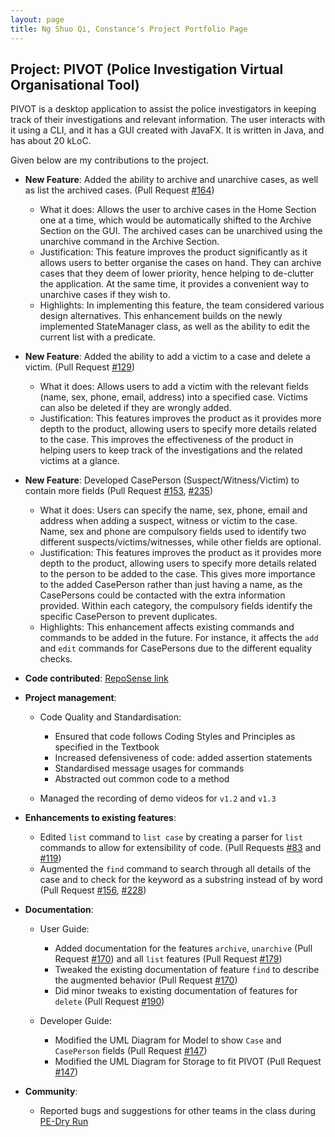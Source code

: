 ```yaml
---
layout: page
title: Ng Shuo Qi, Constance's Project Portfolio Page
---
```


## Project: PIVOT (Police Investigation Virtual Organisational Tool)

PIVOT is a desktop application to assist the police investigators in keeping track of their investigations and relevant information. 
The user interacts with it using a CLI, and it has a GUI created with JavaFX. 
It is written in Java, and has about 20 kLoC.

Given below are my contributions to the project.

* **New Feature**: Added the ability to archive and unarchive cases, as well as list the archived cases. (Pull Request [\#164](https://github.com/AY2021S1-CS2103-F09-2/tp/pull/164))
  * What it does: Allows the user to archive cases in the Home Section one at a time, which would be automatically shifted to the Archive Section on the GUI.
  The archived cases can be unarchived using the unarchive command in the Archive Section.
  * Justification: This feature improves the product significantly as it allows users to better organise the cases on hand. 
  They can archive cases that they deem of lower priority, hence helping to de-clutter the application. 
  At the same time, it provides a convenient way to unarchive cases if they wish to.
  * Highlights: In implementing this feature, the team considered various design alternatives. 
  This enhancement builds on the newly implemented StateManager class, as well as the ability to edit the current list with a predicate.

* **New Feature**: Added the ability to add a victim to a case and delete a victim. (Pull Request [\#129](https://github.com/AY2021S1-CS2103-F09-2/tp/pull/129))
  * What it does: Allows users to add a victim with the relevant fields (name, sex, phone, email, address) into a specified case.
  Victims can also be deleted if they are wrongly added.
  * Justification: This features improves the product as it provides more depth to the product, allowing users to specify more details related to the case. 
  This improves the effectiveness of the product in helping users to keep track of the investigations and the related victims at a glance.
  
* **New Feature**: Developed CasePerson (Suspect/Witness/Victim) to contain more fields (Pull Request [\#153](https://github.com/AY2021S1-CS2103-F09-2/tp/pull/153), [\#235](https://github.com/AY2021S1-CS2103-F09-2/tp/pull/235))
  * What it does: Users can specify the name, sex, phone, email and address when adding a suspect, witness or victim to the case.
  Name, sex and phone are compulsory fields used to identify two different suspects/victims/witnesses, while other fields are optional.
  * Justification: This features improves the product as it provides more depth to the product, allowing users to specify more details related to the person to be added to the case. 
  This gives more importance to the added CasePerson rather than just having a name, as the CasePersons could be contacted with the extra information provided. 
  Within each category, the compulsory fields identify the specific CasePerson to prevent duplicates.
  * Highlights: This enhancement affects existing commands and commands to be added in the future. 
  For instance, it affects the `add` and `edit` commands for CasePersons due to the different equality checks.

* **Code contributed**: [RepoSense link](https://nus-cs2103-ay2021s1.github.io/tp-dashboard/#breakdown=true&search=constancensq&sort=groupTitle&sortWithin=title&since=2020-08-14&timeframe=commit&mergegroup=&groupSelect=groupByRepos&checkedFileTypes=docs~functional-code~test-code~other)

* **Project management**:
  * Code Quality and Standardisation:
    * Ensured that code follows Coding Styles and Principles as specified in the Textbook 
    * Increased defensiveness of code: added assertion statements 
    * Standardised message usages for commands
    * Abstracted out common code to a method
    
  * Managed the recording of demo videos for `v1.2` and `v1.3` 
  
* **Enhancements to existing features**:
  * Edited `list` command to `list case` by creating a parser for `list` commands to allow for extensibility of code. (Pull Requests [\#83](https://github.com/AY2021S1-CS2103-F09-2/tp/pull/83) and [\#119](https://github.com/AY2021S1-CS2103-F09-2/tp/pull/119))
  * Augmented the `find` command to search through all details of the case and to check for the keyword as a substring instead of by word (Pull Request [\#156](https://github.com/AY2021S1-CS2103-F09-2/tp/pull/156), [\#228](https://github.com/AY2021S1-CS2103-F09-2/tp/pull/228))

* **Documentation**:
  * User Guide:
    * Added documentation for the features `archive`, `unarchive` (Pull Request [\#170](https://github.com/AY2021S1-CS2103-F09-2/tp/pull/170/files)) and all `list` features (Pull Request [\#179](https://github.com/AY2021S1-CS2103-F09-2/tp/pull/179/files))
    * Tweaked the existing documentation of feature `find` to describe the augmented behavior (Pull Request [\#170](https://github.com/AY2021S1-CS2103-F09-2/tp/pull/170/files))
    * Did minor tweaks to existing documentation of features for `delete` (Pull Request [\#190](https://github.com/AY2021S1-CS2103-F09-2/tp/pull/190/files))
    
  * Developer Guide:
    * Modified the UML Diagram for Model to show `Case` and `CasePerson` fields (Pull Request [\#147](https://github.com/AY2021S1-CS2103-F09-2/tp/pull/147))
    * Modified the UML Diagram for Storage to fit PIVOT (Pull Request [\#147](https://github.com/AY2021S1-CS2103-F09-2/tp/pull/147))

* **Community**:
  * Reported bugs and suggestions for other teams in the class during [PE-Dry Run](https://github.com/constancensq/ped/issues)
